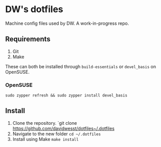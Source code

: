 # DW's dotfiles
Machine config files used by DW. A work-in-progress repo.

## Requirements

1. Git
2. Make

These can both be installed through `build-essentials` or `devel_basis` on OpenSUSE.

### OpenSUSE
`sudo zypper refresh && sudo zypper install devel_basis`

## Install 

1. Clone the repository. `git clone https://github.com/davidwesst/dotfiles~/.dotfiles
2. Navigate to the new folder `cd ~/.dotfiles`
3. Install using Make `make install`

